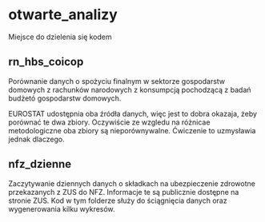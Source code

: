 # otwarte_analizy
Miejsce do dzielenia się kodem

## rn_hbs_coicop

Porównanie danych o spożyciu finalnym w sektorze gospodarstw domowych z rachunków narodowych z konsumpcją pochodzącą z badań budżetó gospodarstw domowych. 

EUROSTAT udostępnia oba źródła danych, więc jest to dobra okazaja, żeby porównać te dwa zbiory. Oczywiście ze wzgledu na różnicae metodologiczne oba zbiory są nieporównywalne. Ćwiczenie to uzmysławia jednak dlaczego. 

## nfz_dzienne

Zaczytywanie dziennych danych o składkach na ubezpieczenie zdrowotne przekazanych z ZUS do NFZ. Informacje te są publicznie dostępne na stronie ZUS. Kod w tym folderze służy do ściągnięcia danych oraz wygenerowania kilku wykresów.